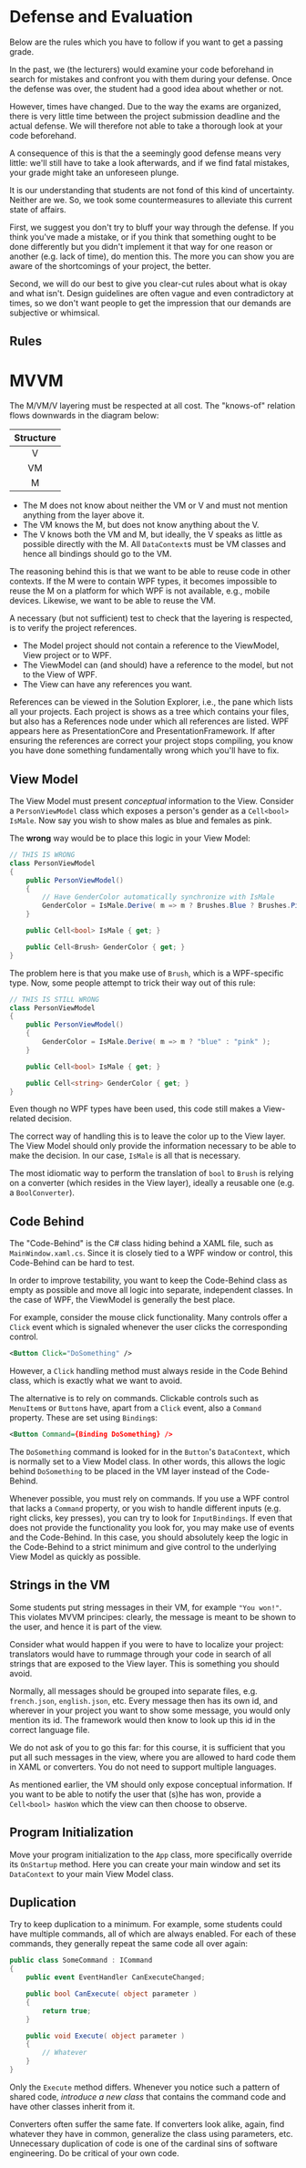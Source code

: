 # Defense and Evaluation

Below are the rules which you have to follow
if you want to get a passing grade.

In the past, we (the lecturers) would
examine your code beforehand in search
for mistakes and confront you with them
during your defense. Once the defense
was over, the student had a good idea
about whether or not.

However, times have changed. Due to
the way the exams are organized,
there is very little time between the project submission deadline
and the actual defense. We will therefore
not able to take a thorough look at
your code beforehand.

A consequence of this is that the a seemingly
good defense means very little: we'll still
have to take a look afterwards, and if we find
fatal mistakes, your grade might take an unforeseen
plunge.

It is our understanding that students
are not fond of this kind of uncertainty.
Neither are we. So, we took some countermeasures to alleviate
this current state of affairs.

First, we suggest you don't try to bluff
your way through the defense. If you think
you've made a mistake, or if you think
that something ought to be done differently
but you didn't implement it that way
for one reason or another (e.g. lack of time),
do mention this. The more you can show
you are aware of the shortcomings
of your project, the better.

Second, we will do our best to give you clear-cut
rules about what is okay and what isn't.
Design guidelines are often vague
and even contradictory at times,
so we don't want people to get
the impression that our demands
are subjective or whimsical.

## Rules

# MVVM

The M/VM/V layering must be respected at all cost.
The "knows-of" relation flows downwards in the diagram
below:

<center>

| Structure |
|:---:|
| V |
| VM |
| M |

</center>

* The M does not know about neither the VM or V and
must not mention anything from the layer above it.
* The VM knows the M, but does not know anything about the V.
* The V knows both the VM and M, but ideally, the V
speaks as little as possible directly with the M. All `DataContext`s must be VM classes and
hence all bindings should go to the VM.

The reasoning behind this is that we want to be able to reuse code in other contexts. If the M
were to contain WPF types, it becomes impossible to reuse the M
on a platform for which WPF is not available, e.g., mobile devices.
Likewise, we want to be able to reuse the VM.

A necessary (but not sufficient) test
to check that the layering is respected,
is to verify the project references.

* The Model project should not contain a reference
to the ViewModel, View project or to WPF.
* The ViewModel can (and should) have a reference
to the model, but not to the View of WPF.
* The View can have any references you want.

References can be viewed in the Solution Explorer,
i.e., the pane which lists all your projects.
Each project is shows as a tree which contains
your files, but also has a References node under
which all references are listed.
WPF appears here as PresentationCore
and PresentationFramework. If after ensuring
the references are correct your project
stops compiling, you know you have done something
fundamentally wrong which you'll have to fix.

## View Model

The View Model must present *conceptual* information to the View.
Consider a `PersonViewModel` class which exposes
a person's gender as a `Cell<bool> IsMale`. Now say you wish to show
males as blue and females as pink.

The **wrong** way would be to place this logic in your View Model:

```csharp
// THIS IS WRONG
class PersonViewModel
{
    public PersonViewModel()
    {
        // Have GenderColor automatically synchronize with IsMale
        GenderColor = IsMale.Derive( m => m ? Brushes.Blue ? Brushes.Pink );
    }

    public Cell<bool> IsMale { get; }

    public Cell<Brush> GenderColor { get; }
}
```

The problem here is that you make use of `Brush`, which is a WPF-specific type.
Now, some people attempt to trick their way out of this rule:

```csharp
// THIS IS STILL WRONG
class PersonViewModel
{
    public PersonViewModel()
    {
        GenderColor = IsMale.Derive( m => m ? "blue" : "pink" );
    }

    public Cell<bool> IsMale { get; }

    public Cell<string> GenderColor { get; }
}
```

Even though no WPF types have been used, this code still makes
a View-related decision.

The correct way of handling this is to leave the color up to the View layer.
The View Model should only provide the information necessary to be able
to make the decision. In our case, `IsMale` is all that is necessary.

The most idiomatic way to perform the translation of `bool` to `Brush`
is relying on a converter (which resides in the View layer),
ideally a reusable one (e.g. a `BoolConverter`).

## Code Behind

The "Code-Behind" is the C# class hiding behind a XAML file,
such as `MainWindow.xaml.cs`. Since it is closely tied
to a WPF window or control, this Code-Behind can be
hard to test.

In order to improve testability,
you want to keep the Code-Behind class as empty as possible and
move all logic into separate, independent classes.
In the case of WPF, the ViewModel is generally the best place.

For example, consider the mouse click functionality. Many
controls offer a `Click` event which is signaled
whenever the user clicks the corresponding control.

```xml
<Button Click="DoSomething" />
```

However, a `Click` handling method must always reside
in the Code Behind class, which is exactly what we want to avoid.

The alternative is to rely on commands. Clickable controls
such as `MenuItem`s or `Button`s have, apart from a `Click` event,
also a `Command` property. These are set using `Binding`s:

```xml
<Button Command={Binding DoSomething} />
```

The `DoSomething` command is looked for in the `Button`'s `DataContext`,
which is normally set to a View Model class.
In other words, this allows the logic behind `DoSomething` to be placed
in the VM layer instead of the Code-Behind.

Whenever possible, you must rely on commands. If
you use a WPF control that lacks a `Command` property,
or you wish to handle different inputs (e.g. right clicks, key presses),
you can try to look for `InputBindings`.
If even that does not provide the functionality you look for,
you may make use of events and the Code-Behind. In this case,
you should absolutely keep the logic in the Code-Behind to a strict minimum
and give control to the underlying View Model as quickly as possible.

## Strings in the VM

Some students put string messages in their VM, for example `"You won!"`.
This violates MVVM principes: clearly, the message is meant
to be shown to the user, and hence it is part of the view.

Consider what would happen if you were to have to
localize your project: translators would
have to rummage through your code in search
of all strings that are exposed to the View layer.
This  is something you should avoid.

Normally, all messages should be grouped
into separate files, e.g. `french.json`, `english.json`, etc.
Every message then has its own id, and wherever in your project
you want to show some message, you would only mention its id.
The framework would then know to look up this id in the correct language file.

We do not ask of you to go this far: for this course,
it is sufficient that you put all such messages in the view, where
you are allowed to hard code them in XAML or converters.
You do not need to support multiple languages.

As mentioned earlier, the VM should only expose conceptual information.
If you want to be able to notify the user that (s)he has won,
provide a `Cell<bool> hasWon` which the view can then choose to observe.

## Program Initialization

Move your program initialization to the `App` class, more specifically
override its `OnStartup` method. Here you can create
your main window and set its `DataContext` to your main View Model class.

## Duplication

Try to keep duplication to a minimum. For example,
some students could have multiple commands, all of which
are always enabled. For each of these commands,
they generally repeat the same code all over again:

```csharp
public class SomeCommand : ICommand
{
    public event EventHandler CanExecuteChanged;

    public bool CanExecute( object parameter )
    {
        return true;
    }

    public void Execute( object parameter )
    {
        // Whatever
    }
}
```

Only the `Execute` method differs. Whenever you notice such a pattern
of shared code, *introduce a new class* that contains the command
code and have other classes inherit from it.

Converters often suffer the same fate. If converters look alike, again, find whatever they have in common,
generalize the class using parameters, etc. Unnecessary duplication of code
is one of the cardinal sins of software engineering. Do be critical of your own code.
